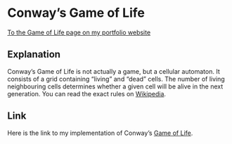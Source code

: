 # Conway’s Game of Life

[To the Game of Life page on my portfolio website](https://julian-hoelz.github.io/game-of-life.html?lang=en)

## Explanation

Conway’s Game of Life is not actually a game, but a cellular automaton. It consists of a grid containing “living” and “dead” cells. The number of living neighbouring cells determines whether a given cell will be alive in the next generation. You can read the exact rules on [Wikipedia](https://en.wikipedia.org/wiki/Conway%27s_Game_of_Life).

## Link

Here is the link to my implementation of Conway’s [Game of Life](https://julian-hoelz.github.io/game-of-life/index.html).
